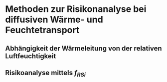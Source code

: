 # Methoden zur Risikonanalyse bei diffusiven Wärme- und Feuchtetransport
## Abhängigkeit der Wärmeleitung von der relativen Luftfeuchtigkeit
## Risikoanalyse mittels $f_{RSi}$